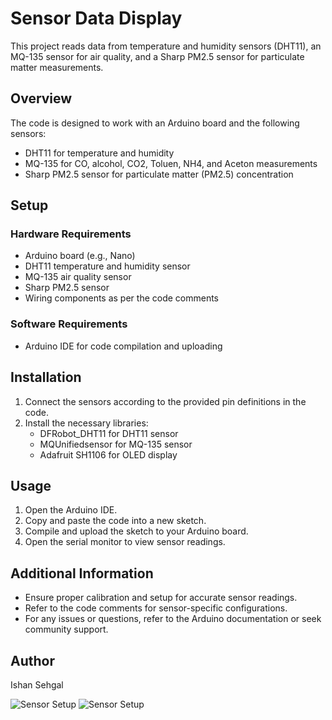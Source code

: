 # Sensor Data Display

This project reads data from temperature and humidity sensors (DHT11), an MQ-135 sensor for air quality, and a Sharp PM2.5 sensor for particulate matter measurements.

## Overview

The code is designed to work with an Arduino board and the following sensors:
- DHT11 for temperature and humidity
- MQ-135 for CO, alcohol, CO2, Toluen, NH4, and Aceton measurements
- Sharp PM2.5 sensor for particulate matter (PM2.5) concentration

## Setup

### Hardware Requirements
- Arduino board (e.g., Nano)
- DHT11 temperature and humidity sensor
- MQ-135 air quality sensor
- Sharp PM2.5 sensor
- Wiring components as per the code comments

### Software Requirements
- Arduino IDE for code compilation and uploading

## Installation

1. Connect the sensors according to the provided pin definitions in the code.
2. Install the necessary libraries:
   - DFRobot_DHT11 for DHT11 sensor
   - MQUnifiedsensor for MQ-135 sensor
   - Adafruit SH1106 for OLED display

## Usage

1. Open the Arduino IDE.
2. Copy and paste the code into a new sketch.
3. Compile and upload the sketch to your Arduino board.
4. Open the serial monitor to view sensor readings.

## Additional Information

- Ensure proper calibration and setup for accurate sensor readings.
- Refer to the code comments for sensor-specific configurations.
- For any issues or questions, refer to the Arduino documentation or seek community support.

## Author

Ishan Sehgal


![Sensor Setup](images/1.png)
![Sensor Setup](images/2.png)

